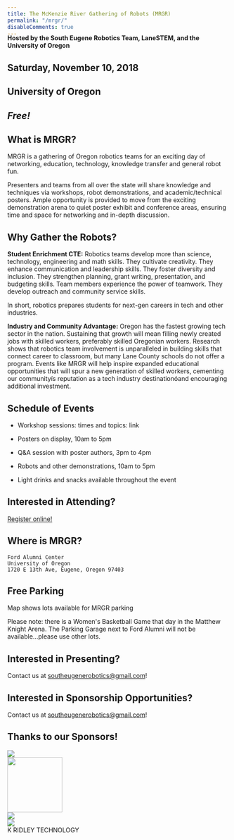 ```yaml
---
title: The McKenzie River Gathering of Robots (MRGR)
permalink: "/mrgr/"
disableComments: true
---
```


<h4 style="margin-top: -20px;">Hosted by the South Eugene Robotics Team, LaneSTEM, and the University of Oregon</h4>

<h2>Saturday, November 10, 2018</h2>
<h2>University of Oregon</h2>
<h2 style="margin-bottom: 20px;"><i>Free!</i></h2>

## What is MRGR?

MRGR is a gathering of Oregon robotics teams for an exciting day of networking, education, technology, knowledge transfer and general robot fun.

Presenters and teams from all over the state will share knowledge and techniques via workshops, robot demonstrations, and academic/technical posters. Ample opportunity is provided to move from the exciting demonstration arena to quiet poster exhibit and conference areas, ensuring time and space for networking and in-depth discussion.

## Why Gather the Robots?

**Student Enrichment CTE:** Robotics teams develop more than science, technology, engineering and math skills. They cultivate creativity. They enhance communication and leadership skills. They foster diversity and inclusion. They strengthen planning, grant writing, presentation, and budgeting skills. Team members experience the power of teamwork. They develop outreach and community service skills.

In short, robotics prepares students for next-gen careers in tech and other industries.

**Industry and Community Advantage:** Oregon has the fastest growing tech sector in the nation. Sustaining that growth will mean filling newly created jobs with skilled workers, preferably skilled Oregonian workers. Research shows that robotics team involvement is unparalleled in building skills that connect career to classroom, but many Lane County schools do not offer a program. Events like MRGR will help inspire expanded educational opportunities that will spur a new generation of skilled workers, cementing our communityís reputation as a tech industry destinationóand encouraging additional investment.

## Schedule of Events

* Workshop sessions: times and topics: link

* Posters on display, 10am to 5pm

* Q&A session with poster authors, 3pm to 4pm

* Robots and other demonstrations, 10am to 5pm

* Light drinks and snacks available throughout the event

## Interested in Attending?

[Register online!](https://goo.gl/ZqbBWn)

## Where is MRGR?

    Ford Alumni Center
    University of Oregon
    1720 E 13th Ave, Eugene, Oregon 97403

## Free Parking <link to map>

Map shows lots available for MRGR parking

Please note: there is a Women's Basketball Game that day in the Matthew Knight Arena. The Parking Garage next to Ford Alumni will not be available...please use other lots.

## Interested in Presenting?

Contact us at [southeugenerobotics@gmail.com](mailto:southeugenerobotics@gmail.com)!

## Interested in Sponsorship Opportunities?

Contact us at [southeugenerobotics@gmail.com](mailto:southeugenerobotics@gmail.com)!

## Thanks to our Sponsors!

<div class="sponsor-grid">
    <div class="sponsor">
        <img src="https://xsmedia.com/wp-content/uploads/XS-Media-Logo-Horizontal-Lite-Black.png" class="sponsor-image" />
    </div>
    <div class="sponsor">
        <img src="https://pbs.twimg.com/profile_images/2514772194/uwlg4rrfdhbimiyvowab.png" height="125" class="sponsor-image" />
    </div>
    <div class="sponsor">
        <img src="http://mediad.publicbroadcasting.net/p/klcc/files/styles/x_large/public/201402/springfield_logo.jpg" class="sponsor-image" />
    </div>
    <div class="sponsor">
        <img src="https://www.imsglobal.org/sites/default/files/memberlogos/concentric-sky-logo-2018.png" class="sponsor-image" />
    </div>
    <div class="sponsor">
        <span class="sponsor-image">K RIDLEY TECHNOLOGY</span>
    </div>
</div>
